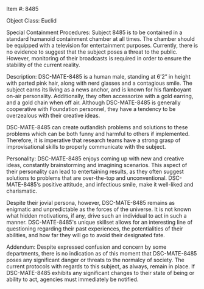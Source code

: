 Item #: 8485

Object Class: Euclid

Special Containment Procedures:
Subject 8485 is to be contained in a standard humanoid containment chamber at all times. The chamber should be equipped with a television for entertainment purposes. Currently, there is no evidence to suggest that the subject poses a threat to the public. However, monitoring of their broadcasts is required in order to ensure the stability of the current reality.

Description:
DSC-MATE-8485 is a human male, standing at 6’2” in height with parted pink hair, along with nerd glasses and a contagious smile. The subject earns its living as a news anchor, and is known for his flamboyant on-air personality. Additionally, they often accessorize with a gold earring, and a gold chain when off air. Although DSC-MATE-8485 is generally cooperative with Foundation personnel, they have a tendency to be overzealous with their creative ideas.

DSC-MATE-8485 can create outlandish problems and solutions to these problems which can be both funny and harmful to others if implemented. Therefore, it is imperative that research teams have a strong grasp of improvisational skills to properly communicate with the subject.

Personality:
DSC-MATE-8485 enjoys coming up with new and creative ideas, constantly brainstorming and imagining scenarios. This aspect of their personality can lead to entertaining results, as they often suggest solutions to problems that are over-the-top and unconventional. DSC-MATE-8485‘s positive attitude, and infectious smile, make it well-liked and charismatic.

Despite their jovial persona, however, DSC-MATE-8485 remains as enigmatic and unpredictable as the forces of the universe. It is not known what hidden motivations, if any, drive such an individual to act in such a manner. DSC-MATE-8485's unique skillset allows for an interesting line of questioning regarding their past experiences, the potentialities of their abilities, and how far they will go to avoid their designated fate.

Addendum:
Despite expressed confusion and concern by some departments, there is no indication as of this moment that DSC-MATE-8485 poses any significant danger or threats to the normalcy of society. The current protocols with regards to this subject, as always, remain in place. If DSC-MATE-8485 exhibits any significant changes to their state of being or ability to act, agencies must immediately be notified.